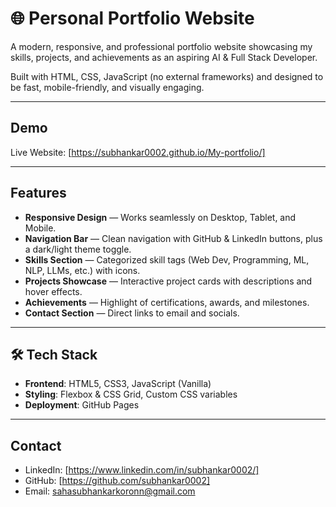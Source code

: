 # 🌐 Personal Portfolio Website

A modern, responsive, and professional portfolio website showcasing my skills, projects, and achievements as an aspiring AI & Full Stack Developer.  

Built with HTML, CSS, JavaScript (no external frameworks) and designed to be fast, mobile-friendly, and visually engaging.

---

##  Demo
 Live Website: [https://subhankar0002.github.io/My-portfolio/]  

---

##  Features
-  **Responsive Design** — Works seamlessly on Desktop, Tablet, and Mobile.  
-  **Navigation Bar** — Clean navigation with GitHub & LinkedIn buttons, plus a dark/light theme toggle.  
-  **Skills Section** — Categorized skill tags (Web Dev, Programming, ML, NLP, LLMs, etc.) with icons.  
-  **Projects Showcase** — Interactive project cards with descriptions and hover effects.  
-  **Achievements** — Highlight of certifications, awards, and milestones.  
-  **Contact Section** — Direct links to email and socials.  

---

## 🛠 Tech Stack
- **Frontend**: HTML5, CSS3, JavaScript (Vanilla)    
- **Styling**: Flexbox & CSS Grid, Custom CSS variables  
- **Deployment**: GitHub Pages 

---

## Contact

-  LinkedIn: [https://www.linkedin.com/in/subhankar0002/]
-  GitHub: [https://github.com/subhankar0002]
-  Email: sahasubhankarkoronn@gmail.com
